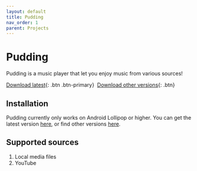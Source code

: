 ```yaml
---
layout: default
title: Pudding
nav_order: 1
parent: Projects
---
```


# Pudding

Pudding is a music player that let you enjoy music from various sources!

[Download latest][get-latest]{: .btn .btn-primary}&nbsp;
[Download other versions][get-old]{: .btn}

## Installation

Pudding currently only works on Android Lollipop or higher.  You can get the latest version [here][get-latest], or find other versions [here][get-old].

## Supported sources

 1. Local media files
 2. YouTube

[get-latest]:javascript:fetch("https://api.github.com/repositories/367643669/releases/latest").then(response=>{response.json().then(json=>{window.location.href=json.assets[json.assets.length-1].browser_download_url})});
[get-old]:javascript:if(confirm())window.location.href="https://github.com/BorisChen396/Pudding/releases";
